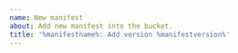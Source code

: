 ```yaml
---
name: New manifest
about: Add new manifest into the bucket.
title: '%manifestname%: Add version %manifestversion%'
---
```


<!-- Is there an issue, which requests this manifest? -->
<!--     If yes, please add closing directive as follows: -->
<!--     - Closes #ISSUE_ID or GITHUB_USERNAME/REPOSITORY#ISSUE_ID -->
